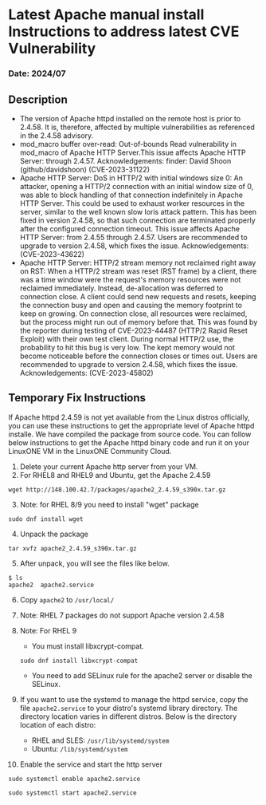 # Latest Apache manual install Instructions to address latest CVE Vulnerability

### Date: 2024/07

## Description
- The version of Apache httpd installed on the remote host is prior to 2.4.58. It is, therefore, affected by multiple vulnerabilities as referenced in the 2.4.58 advisory.
- mod_macro buffer over-read: Out-of-bounds Read vulnerability in mod_macro of Apache HTTP Server.This issue affects Apache HTTP Server: through 2.4.57. Acknowledgements: finder: David Shoon (github/davidshoon) (CVE-2023-31122)
- Apache HTTP Server: DoS in HTTP/2 with initial windows size 0: An attacker, opening a HTTP/2 connection with an initial window size of 0, was able to block handling of that connection indefinitely in Apache HTTP Server. This could be used to exhaust worker resources in the server, similar to the well known slow loris attack pattern. This has been fixed in version 2.4.58, so that such connection are terminated properly after the configured connection timeout. This issue affects Apache HTTP Server: from 2.4.55 through 2.4.57. Users are recommended to upgrade to version 2.4.58, which fixes the issue.
Acknowledgements: (CVE-2023-43622)
- Apache HTTP Server: HTTP/2 stream memory not reclaimed right away on RST: When a HTTP/2 stream was reset (RST frame) by a client, there was a time window were the request's memory resources were not reclaimed immediately. Instead, de-allocation was deferred to connection close. A client could send new requests and resets, keeping the connection busy and open and causing the memory footprint to keep
on growing. On connection close, all resources were reclaimed, but the process might run out of memory before that. This was found by the reporter during testing of CVE-2023-44487 (HTTP/2 Rapid Reset Exploit) with their own test client. During normal HTTP/2 use, the probability to hit this bug is very low. The kept memory would not become noticeable before the connection closes or times out. Users are recommended to upgrade to version 2.4.58, which fixes the issue. Acknowledgements: (CVE-2023-45802)

## Temporary Fix Instructions
If Apache httpd 2.4.59 is not yet available from the Linux distros officially, you can use these instructions to get the appropriate level of Apache httpd installe.  We have compiled the package from source code. You can follow below instructions to get the Apache httpd binary code and run it on your LinuxONE VM in the LinuxONE Community Cloud. 

1. Delete your current Apache http server from your VM.
2. For RHEL8 and RHEL9 and Ubuntu, get the Apache 2.4.59
```
wget http://148.100.42.7/packages/apache2_2.4.59_s390x.tar.gz
```
3. Note: for RHEL 8/9 you need to install "wget" package
```
sudo dnf install wget
```
4. Unpack the package
```
tar xvfz apache2_2.4.59_s390x.tar.gz
```
5. After unpack, you will see the files like below. 
```
$ ls
apache2  apache2.service
```
6. Copy `apache2` to `/usr/local/`

7. Note: RHEL 7 packages do not support Apache version 2.4.58

8. Note: For RHEL 9
   
   - You must install libxcrypt-compat.
   ```
   sudo dnf install libxcrypt-compat
   ```
   - You need to add SELinux rule for the apache2 server or disable the SELinux. 

9. If you want to use the systemd to manage the httpd service, copy the file `apache2.service` to your distro's systemd library directory. The directory location varies in different distros. Below is the directory location of each distro:
   - RHEL and SLES: `/usr/lib/systemd/system`
   - Ubuntu: `/lib/systemd/system` 

10. Enable the service and start the http server
   ```
   sudo systemctl enable apache2.service
   ```
   ```
   sudo systemctl start apache2.service
   ```



